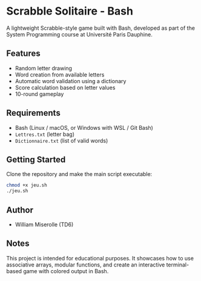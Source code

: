 # Scrabble Solitaire - Bash

A lightweight Scrabble-style game built with Bash, developed as part of the System Programming course at Université Paris Dauphine.

## Features
- Random letter drawing
- Word creation from available letters
- Automatic word validation using a dictionary
- Score calculation based on letter values
- 10-round gameplay

## Requirements
- Bash (Linux / macOS, or Windows with WSL / Git Bash)
- `Lettres.txt` (letter bag)
- `Dictionnaire.txt` (list of valid words)

## Getting Started
Clone the repository and make the main script executable:

```bash
chmod +x jeu.sh
./jeu.sh
```

## Author
- William Miserolle (TD6)

## Notes
This project is intended for educational purposes. It showcases how to use associative arrays, modular functions, and create an interactive terminal-based game with colored output in Bash.

